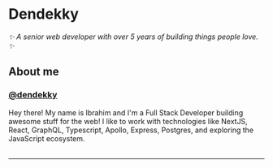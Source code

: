 # Dendekky

_✨ A senior web developer with over 5 years of building things people love. ✨_

## About me

<h3><a href="https://github.com/dendekky">@dendekky</a></h3>
Hey there! My name is Ibrahim and I'm a Full Stack Developer building awesome stuff for the web! I like to work with technologies like NextJS, React, GraphQL, Typescript, Apollo, Express, Postgres, and exploring the JavaScript ecosystem.
<br /><br />

<hr>
